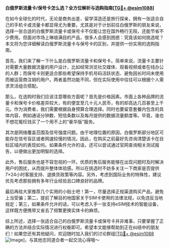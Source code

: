 **白俄罗斯流量卡/保号卡怎么选？全方位解析与选购指南[[TG💪+ @esim1088](https://t.me/s/esim1088)]**

在如今全球化的时代，无论是商务出差、留学深造还是旅行探亲，拥有一张适合自己的手机卡或流量卡都显得尤为重要。尤其是对于计划前往白俄罗斯的朋友来说，选择一张合适的白俄罗斯流量卡或保号卡不仅能让您在国外畅行无阻，还能节省不少费用。但面对市场上琳琅满目的产品，很多人会感到困惑：究竟该如何挑选呢？本文将为您详细解读白俄罗斯流量卡与保号卡的区别，并提供一份实用的选购指南。

首先，我们来了解一下什么是白俄罗斯流量卡和保号卡。简单来说，流量卡主要针对需要大量数据流量的用户设计，比如经常浏览社交媒体、观看视频或者在线办公的人群；而保号卡则更适合那些希望保持手机号码活跃状态、避免因长时间未使用而被运营商注销的用户。两者虽然功能不同，但在实际使用中往往可以根据个人需求灵活组合搭配。

那么，在选购时我们应该注意哪些方面呢？首先是价格因素。市面上各种品牌的流量卡和保号卡价格差异较大，有的便宜至几十元人民币，有的却高达几百甚至上千元。作为消费者，我们需要根据自身预算合理选择。同时也要留意套餐内包含的具体内容，例如通话分钟数、短信条数以及每月提供的数据流量额度等。毕竟，谁也不想花冤枉钱买了一个用不上的“豪华版”服务。

其次是网络覆盖范围及信号强度问题。由于地理位置的原因，白俄罗斯部分地区可能存在信号盲区或者网速较慢的情况。因此，在购买之前最好先咨询清楚该卡在目标区域内的表现如何。如果条件允许的话，还可以尝试通过官网查询相关测试报告，以便做出更加明智的选择。

此外，售后服务也是不容忽视的一环。优质的售后服务能够在出现问题时及时解决用户的困扰，从而提升整体体验感。所以在挑选时不妨多关注一下商家是否提供7×24小时客服支持、退换货政策等内容。另外，考虑到国际业务的特殊性，建议优先考虑那些拥有多年行业经验且口碑良好的品牌。

最后再给大家推荐几个实用的小贴士吧！第一，尽量选择正规渠道购买产品，避免上当受骗；第二，提前了解目的地国家关于SIM卡使用的法律法规，以免违反当地规定；第三，如果条件允许的话，可以考虑入手一张支持eSIM技术的智能设备，这样既方便携带又省去了频繁更换实体卡的麻烦。

综上所述，选择一张适合自己的白俄罗斯流量卡或保号卡并非难事，只要掌握了正确的方法并结合实际情况进行权衡即可。希望本文能够帮助到正在纠结中的朋友们！如果您还有其他疑问，欢迎随时加入我们的讨论群组[[TG💪+ @esim1088](https://t.me/s/esim1088) ![Image](https://i.postimg.cc/4NQfJmqS/Snipaste-2025-05-13-00-14-12.png)]，与其他志同道合者一起交流心得哦～